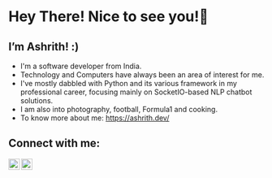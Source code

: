 # Hey There! Nice to see you!👋

## I’m Ashrith! :)

- I'm a software developer from India.
- Technology and Computers have always been an area of interest for me.
- I've mostly dabbled with Python and its various framework in my professional career, focusing mainly on SocketIO-based NLP chatbot solutions.
- I am also into photography, football, Formula1 and cooking. 
- To know more about me: https://ashrith.dev/


## Connect with me:

[<img align="left" alt="ashrithx@gmail.com" width="22px" src="https://cdn.cdnlogo.com/logos/g/68/gmail-icon.svg" />][mail]
[<img align="left" alt="ashrith.suresh | Twitter" width="22px" src="https://cdn.cdnlogo.com/logos/t/48/twitter.png" />][twitter]

[twitter]: https://twitter.com/ashrith.suresh
[mail]: mailto:ashrithx@gmail.com
